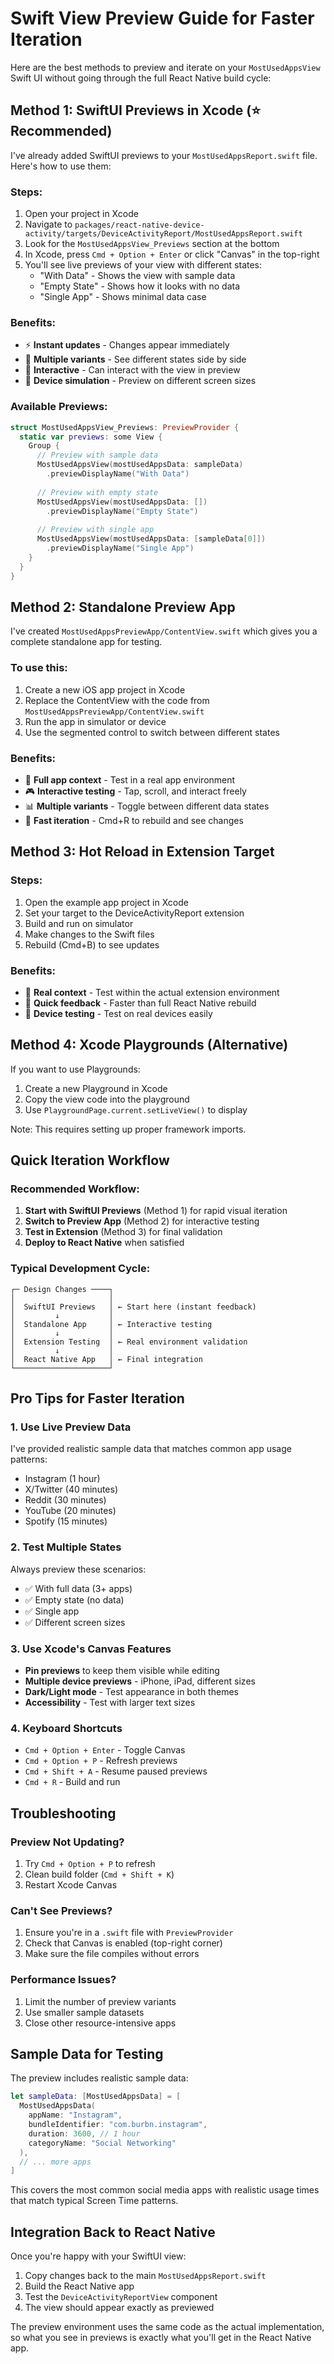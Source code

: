 # Swift View Preview Guide for Faster Iteration

Here are the best methods to preview and iterate on your `MostUsedAppsView` Swift UI without going through the full React Native build cycle:

## Method 1: SwiftUI Previews in Xcode (⭐ Recommended)

I've already added SwiftUI previews to your `MostUsedAppsReport.swift` file. Here's how to use them:

### Steps:
1. Open your project in Xcode
2. Navigate to `packages/react-native-device-activity/targets/DeviceActivityReport/MostUsedAppsReport.swift`
3. Look for the `MostUsedAppsView_Previews` section at the bottom
4. In Xcode, press `Cmd + Option + Enter` or click "Canvas" in the top-right
5. You'll see live previews of your view with different states:
   - "With Data" - Shows the view with sample data
   - "Empty State" - Shows how it looks with no data
   - "Single App" - Shows minimal data case

### Benefits:
- ⚡ **Instant updates** - Changes appear immediately
- 🎨 **Multiple variants** - See different states side by side
- 🔄 **Interactive** - Can interact with the view in preview
- 📱 **Device simulation** - Preview on different screen sizes

### Available Previews:
```swift
struct MostUsedAppsView_Previews: PreviewProvider {
  static var previews: some View {
    Group {
      // Preview with sample data
      MostUsedAppsView(mostUsedAppsData: sampleData)
        .previewDisplayName("With Data")
      
      // Preview with empty state  
      MostUsedAppsView(mostUsedAppsData: [])
        .previewDisplayName("Empty State")
        
      // Preview with single app
      MostUsedAppsView(mostUsedAppsData: [sampleData[0]])
        .previewDisplayName("Single App")
    }
  }
}
```

## Method 2: Standalone Preview App

I've created `MostUsedAppsPreviewApp/ContentView.swift` which gives you a complete standalone app for testing.

### To use this:
1. Create a new iOS app project in Xcode
2. Replace the ContentView with the code from `MostUsedAppsPreviewApp/ContentView.swift`
3. Run the app in simulator or device
4. Use the segmented control to switch between different states

### Benefits:
- 🔧 **Full app context** - Test in a real app environment
- 🎮 **Interactive testing** - Tap, scroll, and interact freely
- 📊 **Multiple variants** - Toggle between different data states
- 🚀 **Fast iteration** - Cmd+R to rebuild and see changes

## Method 3: Hot Reload in Extension Target

### Steps:
1. Open the example app project in Xcode
2. Set your target to the DeviceActivityReport extension
3. Build and run on simulator
4. Make changes to the Swift files
5. Rebuild (Cmd+B) to see updates

### Benefits:
- 🎯 **Real context** - Test within the actual extension environment
- 🔄 **Quick feedback** - Faster than full React Native rebuild
- 📱 **Device testing** - Test on real devices easily

## Method 4: Xcode Playgrounds (Alternative)

If you want to use Playgrounds:

1. Create a new Playground in Xcode
2. Copy the view code into the playground
3. Use `PlaygroundPage.current.setLiveView()` to display

Note: This requires setting up proper framework imports.

## Quick Iteration Workflow

### Recommended Workflow:
1. **Start with SwiftUI Previews** (Method 1) for rapid visual iteration
2. **Switch to Preview App** (Method 2) for interactive testing
3. **Test in Extension** (Method 3) for final validation
4. **Deploy to React Native** when satisfied

### Typical Development Cycle:
```
┌─ Design Changes ────┐
│                     │
│  SwiftUI Previews   │ ← Start here (instant feedback)
│         ↓           │
│  Standalone App     │ ← Interactive testing  
│         ↓           │
│  Extension Testing  │ ← Real environment validation
│         ↓           │
│  React Native App   │ ← Final integration
└─────────────────────┘
```

## Pro Tips for Faster Iteration

### 1. Use Live Preview Data
I've provided realistic sample data that matches common app usage patterns:
- Instagram (1 hour)
- X/Twitter (40 minutes)  
- Reddit (30 minutes)
- YouTube (20 minutes)
- Spotify (15 minutes)

### 2. Test Multiple States
Always preview these scenarios:
- ✅ With full data (3+ apps)
- ✅ Empty state (no data)
- ✅ Single app
- ✅ Different screen sizes

### 3. Use Xcode's Canvas Features
- **Pin previews** to keep them visible while editing
- **Multiple device previews** - iPhone, iPad, different sizes
- **Dark/Light mode** - Test appearance in both themes
- **Accessibility** - Test with larger text sizes

### 4. Keyboard Shortcuts
- `Cmd + Option + Enter` - Toggle Canvas
- `Cmd + Option + P` - Refresh previews
- `Cmd + Shift + A` - Resume paused previews
- `Cmd + R` - Build and run

## Troubleshooting

### Preview Not Updating?
1. Try `Cmd + Option + P` to refresh
2. Clean build folder (`Cmd + Shift + K`)
3. Restart Xcode Canvas

### Can't See Previews?
1. Ensure you're in a `.swift` file with `PreviewProvider`
2. Check that Canvas is enabled (top-right corner)
3. Make sure the file compiles without errors

### Performance Issues?
1. Limit the number of preview variants
2. Use smaller sample datasets
3. Close other resource-intensive apps

## Sample Data for Testing

The preview includes realistic sample data:

```swift
let sampleData: [MostUsedAppsData] = [
  MostUsedAppsData(
    appName: "Instagram",
    bundleIdentifier: "com.burbn.instagram", 
    duration: 3600, // 1 hour
    categoryName: "Social Networking"
  ),
  // ... more apps
]
```

This covers the most common social media apps with realistic usage times that match typical Screen Time patterns.

## Integration Back to React Native

Once you're happy with your SwiftUI view:

1. Copy changes back to the main `MostUsedAppsReport.swift`
2. Build the React Native app
3. Test the `DeviceActivityReportView` component
4. The view should appear exactly as previewed

The preview environment uses the same code as the actual implementation, so what you see in previews is exactly what you'll get in the React Native app. 